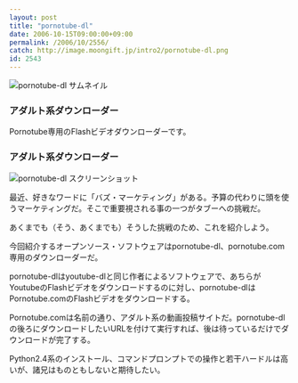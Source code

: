 ```yaml
---
layout: post
title: "pornotube-dl"
date: 2006-10-15T09:00:00+09:00
permalink: /2006/10/2556/
catch: http://image.moongift.jp/intro2/pornotube-dl.png
id: 2543
---
```

 ![pornotube-dl サムネイル](http://image.moongift.jp/intro2/pornotube-dl.t.png "pornotube-dl サムネイル")
  

### アダルト系ダウンローダー
  
Pornotube専用のFlashビデオダウンローダーです。  
<!--more-->  

### アダルト系ダウンローダー
  

![pornotube-dl スクリーンショット](http://image.moongift.jp/intro2/pornotube-dl.png "pornotube-dl スクリーンショット")

  

最近、好きなワードに「バズ・マーケティング」がある。予算の代わりに頭を使うマーケティングだ。そこで重要視される事の一つがタブーへの挑戦だ。

  

あくまでも（そう、あくまでも）そうした挑戦のため、これを紹介しよう。

  

今回紹介するオープンソース・ソフトウェアはpornotube-dl、pornotube.com専用のダウンローダーだ。

  

pornotube-dlはyoutube-dlと同じ作者によるソフトウェアで、あちらがYoutubeのFlashビデオをダウンロードするのに対し、pornotube-dlはPornotube.comのFlashビデオをダウンロードする。

  

Pornotube.comは名前の通り、アダルト系の動画投稿サイトだ。pornotube-dlの後ろにダウンロードしたいURLを付けて実行すれば、後は待っているだけでダウンロードが完了する。

  

Python2.4系のインストール、コマンドプロンプトでの操作と若干ハードルは高いが、諸兄はものともしないと期待したい。

